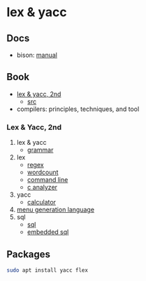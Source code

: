 # lex & yacc

## Docs

- bison: [manual](https://www.gnu.org/software/bison/manual/bison.html)

## Book

- [lex & yacc, 2nd](book/README.md)
  - [src](book/src)
- compilers: principles, techniques, and tool

### Lex & Yacc, 2nd

1. lex & yacc
   - [grammar](book/src/grammar/README.md)
2. lex
   - [regex](book/src/regex/README.md)
   - [wordcount](book/src/wordcount/README.md)
   - [command line](book/src/command_line/README.md)
   - [c analyzer](book/src/c_analyzer/README.md)
3. yacc
   - [calculator](book/src/calculator/README.md)
4. [menu generation language](book/src/menu_generation_language/README.md)
5. sql
   - [sql](book/src/sql/README.md)
   - [embedded sql](book/src/embedded_sql/README.md)

## Packages

```bash
sudo apt install yacc flex
```

